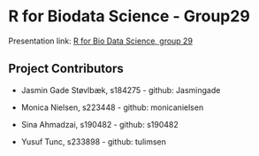 # R for Biodata Science - Group29

Presentation link: [R for Bio Data Science, group 29](https://raw.githack.com/rforbiodatascience23/group_29/main/doc/presentation.html)

## Project Contributors

-   Jasmin Gade Støvlbæk, s184275 - github: Jasmingade

-   Monica Nielsen, s223448 - github: monicanielsen

-   Sina Ahmadzai, s190482 - github: s190482

-   Yusuf Tunc, s233898 - github: tulimsen
